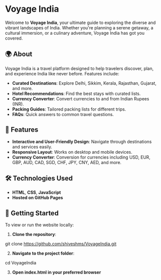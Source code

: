 # Voyage India

Welcome to **Voyage India**, your ultimate guide to exploring the diverse and vibrant landscapes of India. Whether you're planning a serene getaway, a cultural immersion, or a culinary adventure, Voyage India has got you covered.

## 🌍 About

Voyage India is a travel platform designed to help travelers discover, plan, and experience India like never before. Features include:

- **Curated Destinations**: Explore Delhi, Sikkim, Kerala, Rajasthan, Gujarat, and more.
- **Hotel Recommendations**: Find the best stays with curated lists.
- **Currency Converter**: Convert currencies to and from Indian Rupees (INR).
- **Packing Guides**: Tailored packing lists for different trips.
- **FAQs**: Quick answers to common travel questions.

## 🧭 Features

- **Interactive and User-Friendly Design**: Navigate through destinations and services easily.
- **Responsive Layout**: Works on desktop and mobile devices.
- **Currency Converter**: Conversion for currencies including USD, EUR, GBP, AUD, CAD, SGD, CHF, JPY, CNY, AED, and more.

## 🛠️ Technologies Used

- **HTML**, **CSS**, **JavaScript**
- **Hosted on GitHub Pages**

## 🚀 Getting Started

To view or run the website locally:

1. **Clone the repository**:

git clone https://github.com/shiveshms/VoyageIndia.git

2. **Navigate to the project folder**:

cd VoyageIndia

3. **Open index.html in your preferred browser**

